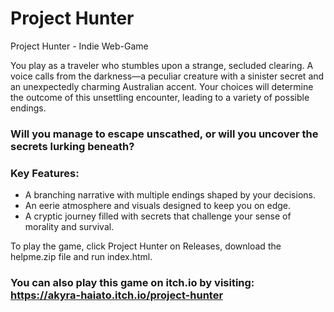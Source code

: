 # Project Hunter
Project Hunter - Indie Web-Game

You play as a traveler who stumbles upon a strange, secluded clearing. A voice calls from the darkness—a peculiar creature with a sinister secret and an unexpectedly charming Australian accent. Your choices will determine the outcome of this unsettling encounter, leading to a variety of possible endings.

### Will you manage to escape unscathed, or will you uncover the secrets lurking beneath?

### Key Features:

- A branching narrative with multiple endings shaped by your decisions.
- An eerie atmosphere and visuals designed to keep you on edge.
- A cryptic journey filled with secrets that challenge your sense of morality and survival.

To play the game, click Project Hunter on Releases, download the helpme.zip file and run index.html.

### You can also play this game on itch.io by visiting: https://akyra-haiato.itch.io/project-hunter
